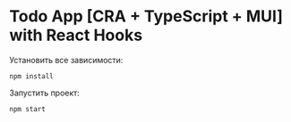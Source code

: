 # Todo App [CRA + TypeScript + MUI] with React Hooks 

Установить все зависимости:

```
npm install
```

Запустить проект:

```
npm start
```
